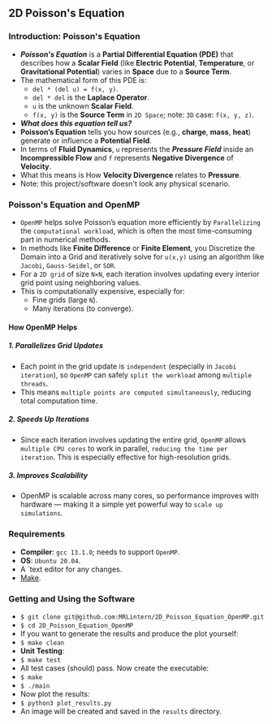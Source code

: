## 2D Poisson's Equation

### Introduction: Poisson's Equation
* ___Poisson's Equation___ is a __Partial Differential Equation (PDE)__ that describes how a __Scalar Field__ (like __Electric Potential__, __Temperature__, or __Gravitational Potential__) varies in __Space__ due to a __Source Term__.
* The mathematical form of this PDE is:
  	* `del * (del u) = f(x, y)`.
  	* `del * del` is the __Laplace Operator__.
  	* `u` is the unknown __Scalar Field__.
  	* `f(x, y)` is the __Source Term__ in `2D Space`; note: `3D` case: `f(x, y, z)`.
* ___What does this equation tell us?___
* __Poisson’s Equation__ tells you how sources (e.g., __charge__, __mass__, __heat__) generate or influence a __Potential Field__.
* In terms of __Fluid Dynamics__, `u` represents the ___Pressure Field___ inside an __Incompressible Flow__ and `f` represents __Negative Divergence__ of __Velocity__.
* What this means is How __Velocity Divergence__ relates to __Pressure__.
* Note: this project/software doesn't look any physical scenario.
### Poisson's Equation and OpenMP
* `OpenMP` helps solve Poisson’s equation more efficiently by `Parallelizing` the `computational workload`, which is often the most time-consuming part in numerical methods.
* In methods like __Finite Difference__ or __Finite Element__, you Discretize the Domain into a Grid and iteratively solve for `u(x,y)` using an algorithm like `Jacobi`, `Gauss-Seidel`, or `SOR`.
* For a `2D grid` of size `N×N`, each iteration involves updating every interior grid point using neighboring values.
* This is computationally expensive, especially for:
  	* Fine grids (large `N`).
  	* Many iterations (to converge).
#### How OpenMP Helps
##### 1. Parallelizes Grid Updates
* Each point in the grid update is `independent` (especially in `Jacobi iteration`), so `OpenMP` can safely `split the workload` among `multiple threads`.
* This means `multiple points are computed simultaneously`, reducing total computation time.
##### 2. Speeds Up Iterations
* Since each iteration involves updating the entire grid, `OpenMP` allows `multiple CPU cores` to work in parallel, `reducing the time per iteration`. This is especially effective for high-resolution grids.
##### 3. Improves Scalability
* OpenMP is scalable across many cores, so performance improves with hardware — making it a simple yet powerful way to `scale up simulations`.
### Requirements
* __Compiler__: `gcc 13.1.0`; needs to support `OpenMP`.
* __OS__: `Ubuntu 20.04`.
* A `text editor for any changes.
* [Make](https://www.gnu.org/software/make/).
### Getting and Using the Software
* `$ git clone git@github.com:MRLintern/2D_Poisson_Equation_OpenMP.git`
* `$ cd 2D_Poisson_Equation_OpenMP`
* If you want to generate the results and produce the plot yourself:
* `$ make clean`
* __Unit Testing__:
* `$ make test`
* All test cases (should) pass. Now create the executable:
* `$ make`
* `$ ./main`
* Now plot the results:
* `$ python3 plot_results.py`
* An image will be created and saved in the `results` directory.
